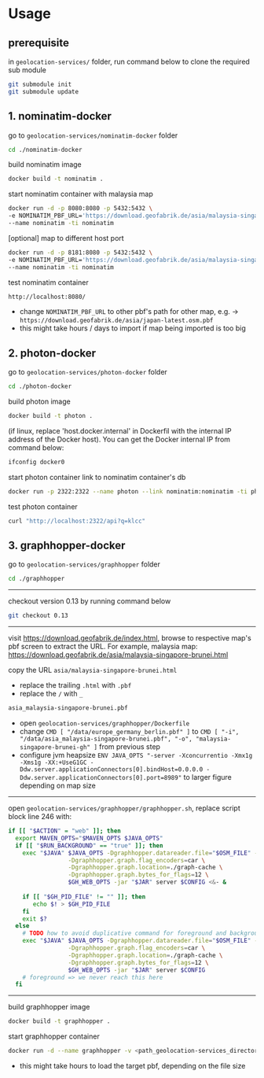 # Usage

## prerequisite
in `geolocation-services/` folder, run command below to clone the required sub module
```bash
git submodule init
git submodule update
```

## 1. nominatim-docker
go to `geolocation-services/nominatim-docker` folder
```bash
cd ./nominatim-docker
```

build nominatim image
```bash
docker build -t nominatim .
```

start nominatim container with malaysia map
```bash
docker run -d -p 8080:8080 -p 5432:5432 \
-e NOMINATIM_PBF_URL='https://download.geofabrik.de/asia/malaysia-singapore-brunei-latest.osm.pbf' \
--name nominatim -ti nominatim
```

[optional] map to different host port
```bash
docker run -d -p 8181:8080 -p 5432:5432 \
-e NOMINATIM_PBF_URL='https://download.geofabrik.de/asia/malaysia-singapore-brunei-latest.osm.pbf' \
--name nominatim -ti nominatim
```

test nominatim container
```bash
http://localhost:8080/
```
* change `NOMINATIM_PBF_URL` to other pbf's path for other map, e.g. -> `https://download.geofabrik.de/asia/japan-latest.osm.pbf`
* this might take hours / days to import if map being imported is too big 


## 2. photon-docker
go to `geolocation-services/photon-docker` folder
```bash
cd ./photon-docker
```

build photon image
```bash
docker build -t photon .
```

(if linux, replace 'host.docker.internal' in Dockerfil with the internal IP address of the Docker host). You can get the Docker internal IP from command below:
```bash
ifconfig docker0
```


start photon container link to nominatim container's db
```bash
docker run -p 2322:2322 --name photon --link nominatim:nominatim -ti photon
```

test photon container
```bash
curl "http://localhost:2322/api?q=klcc"
```

## 3. graphhopper-docker
go to `geolocation-services/graphhopper` folder
```bash
cd ./graphhopper
```
---
checkout version 0.13 by running command below
```bash
git checkout 0.13
```
---
visit https://download.geofabrik.de/index.html, browse to respective map's pbf screen to extract the URL. For example, malaysia map: https://download.geofabrik.de/asia/malaysia-singapore-brunei.html

copy the URL `asia/malaysia-singapore-brunei.html`

* replace the trailing `.html` with `.pbf`
* replace the `/` with `_`
```bash
asia_malaysia-singapore-brunei.pbf
```
* open `geolocation-services/graphhopper/Dockerfile`
* change `CMD [ "/data/europe_germany_berlin.pbf" ]` to `CMD [ "-i", "/data/asia_malaysia-singapore-brunei.pbf", "-o", "malaysia-singapore-brunei-gh" ]` from previous step
* configure jvm heapsize `ENV JAVA_OPTS "-server -Xconcurrentio -Xmx1g -Xms1g -XX:+UseG1GC -Ddw.server.applicationConnectors[0].bindHost=0.0.0.0 -Ddw.server.applicationConnectors[0].port=8989"` to larger figure depending on map size

---
open `geolocation-services/graphhopper/graphhopper.sh`, replace script block line 246 with:
```bash
if [[ "$ACTION" = "web" ]]; then
  export MAVEN_OPTS="$MAVEN_OPTS $JAVA_OPTS"
  if [[ "$RUN_BACKGROUND" == "true" ]]; then
    exec "$JAVA" $JAVA_OPTS -Dgraphhopper.datareader.file="$OSM_FILE" -Dgraphhopper.graph.location="$GRAPH" \
                 -Dgraphhopper.graph.flag_encoders=car \
                 -Dgraphhopper.graph.location=./graph-cache \
                 -Dgraphhopper.graph.bytes_for_flags=12 \
                 $GH_WEB_OPTS -jar "$JAR" server $CONFIG <&- &
    
    if [[ "$GH_PID_FILE" != "" ]]; then
       echo $! > $GH_PID_FILE
    fi
    exit $?
  else
    # TODO how to avoid duplicative command for foreground and background?
    exec "$JAVA" $JAVA_OPTS -Dgraphhopper.datareader.file="$OSM_FILE" -Dgraphhopper.graph.location="$GRAPH" \
                 -Dgraphhopper.graph.flag_encoders=car \
                 -Dgraphhopper.graph.location=./graph-cache \
                 -Dgraphhopper.graph.bytes_for_flags=12 \
                 $GH_WEB_OPTS -jar "$JAR" server $CONFIG
    # foreground => we never reach this here
  fi
```

---
build graphhopper image
```bash
docker build -t graphhopper .
```

start graphhopper container 
```bash
docker run -d --name graphhopper -v <path_geolocation-services_directory>/data:/data -p 8989:8989 graphhopper
```

* this might take hours to load the target pbf, depending on the file size
